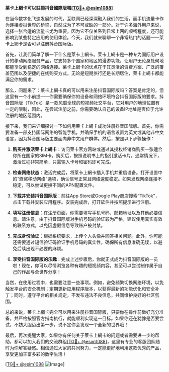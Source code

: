 **莱卡上網卡可以註冊抖音國際版嗎[[TG💪+ @esim1088](https://t.me/s/esim1088)]**

在当今数字化飞速发展的时代，互联网已经深深融入我们的生活，而手机流量卡作为连接虚拟世界的桥梁，自然成为了不可或缺的一部分。对于许多海外用户来说，选择一张合适的流量卡尤为重要，因为它不仅关系到日常上网的顺畅程度，还可能影响到某些特定应用的使用体验。今天，我们就来聊聊一个非常热门的话题——莱卡上網卡是否可以注册抖音国际版。

首先，让我们简单了解一下什么是莱卡上網卡。莱卡上網卡是一种专为国际用户设计的移动网络服务产品，它支持多个国家和地区的漫游功能，让用户无论身处何地都能享受到稳定的网络连接。莱卡上網卡的优点在于其灵活的资费方案、广泛的覆盖范围以及便捷的在线购买方式。无论是短期旅行还是长期居住，莱卡上網卡都能满足你的需求。

那么，问题来了：莱卡上網卡真的可以用来注册抖音国际版吗？答案是肯定的，但这里有一个小前提——你需要确保你的设备和网络环境符合抖音国际版的要求。抖音国际版（TikTok）是一款风靡全球的短视频社交平台，它对用户的地理位置有一定的限制，因此，在尝试注册之前，你需要确认自己的设备IP地址是否位于允许注册的地区范围内。

接下来，我们来详细探讨一下如何用莱卡上網卡成功注册抖音国际版。首先，你需要准备一部支持国际网络的智能手机，并确保手机的语言设置为英文或其他非中文语言，因为抖音国际版主要面向非中文用户群体。然后，按照以下步骤操作：

1. **购买并激活莱卡上網卡**：访问莱卡官方网站或通过其授权经销商购买一张适合你所在国家的SIM卡。购买后，按照说明书上的指引激活卡片。通常情况下，激活过程非常简单，只需输入卡号和密码即可完成。

2. **检查网络状态**：激活完成后，将莱卡上網卡插入手机并重启设备。打开设置中的“蜂窝移动网络”选项，确认信号正常且网络速度稳定。如果发现网络连接不稳定，可以尝试更换不同的APN配置文件。

3. **下载并安装抖音国际版**：前往App Store或Google Play商店搜索“TikTok”，点击下载并安装应用程序。安装完成后，打开软件并按照提示进行注册。

4. **填写注册信息**：在注册页面，你需要填写手机号码、邮箱地址以及其他必要信息。请注意，由于抖音国际版对手机号码的验证较为严格，建议使用真实有效的联系方式，以免因虚假信息导致账户被封禁。

5. **完成身份验证**：根据系统要求，上传个人头像并回答相关问题。此外，你可能还需要通过短信验证码验证手机号码的真实性。确保所有信息准确无误，以避免后续出现不必要的麻烦。

6. **享受抖音国际版的乐趣**：完成上述步骤后，你就正式成为抖音国际版的一员啦！现在，你可以尽情浏览各种有趣的短视频内容，甚至可以尝试制作属于自己的作品与全世界分享！

当然，在使用过程中，也需要注意一些事项。例如，避免频繁切换网络环境，以免触发平台的安全机制；定期更新应用程序版本，以获得最新的功能优化和安全补丁；同时，遵守平台的相关规定，不发布违法不良信息，共同维护良好的社区氛围。

总的来说，莱卡上網卡完全可以用来注册抖音国际版，只要你在操作前做好充分准备，并严格按照官方指南执行，就能顺利实现这一目标。如果你还在犹豫是否要尝试，不妨大胆迈出第一步，说不定你会发现一个全新的世界哦！

最后，再次提醒大家，如果你有任何关于莱卡上網卡的问题或者需要进一步的帮助，都可以加入我们的交流群组[[TG💪+ @esim1088](https://t.me/s/esim1088)]，这里有专业的客服团队随时为你解答疑惑。相信通过大家的共同努力，一定能更好地利用这款优秀的产品，享受更加丰富多彩的数字生活！

[[TG💪+ @esim1088](https://t.me/s/esim1088) ![Image](https://i.postimg.cc/4NQfJmqS/Snipaste-2025-05-13-00-14-12.png)]